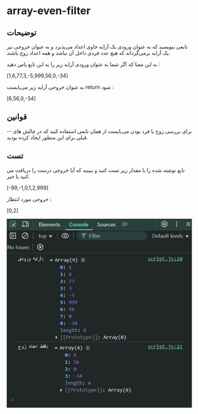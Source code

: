 # array-even-filter

## توضیحات

تابعی بنویسید که به عنوان ورودی یک آرایه حاوی اعداد می‌پذیرد و به عنوان خروجی نیر یک آرایه برمی‌گرداند که هیچ عدد فردی داخل آن نباشد و همه اعداد زوج باشند.

به این معنا که اگر شما به عنوان ورودی آرایه زیر را به این تابع پاس دهید :

[1,6,77,3,-5,999,56,0,-34]

به عنوان خروجی آرایه زیر می‌بایست return شود :

[6,56,0,-34]

## قوانین

-- برای بررسی زوج یا فرد بودن می‌بایست از همان تابعی استفاده کنید که در چالش های قبلی برای این منظور ایجاد کرده بودید.

## تست

تابع نوشته شده را با مقدار زیر تست کنید و ببینید که آیا خروجی درست را دریافت می کنید یا خیر.

[-99,-1,0,1,2,999]

خروجی مورد انتظار :

[0,2]

![](ui.png)
